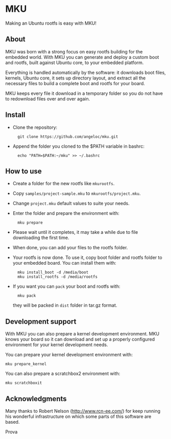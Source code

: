MKU
===

Making an Ubuntu rootfs is easy with MKU!

About
-----

MKU was born with a strong focus on easy rootfs building for the embedded world.
With MKU you can generate and deploy a custom boot and rootfs, built against Ubuntu core, to your embedded platform.

Everything is handled automatically by the software: it downloads boot files, kernels, Ubuntu core, it sets up directory layout, and extract all the necessary files to build a complete boot and rootfs for your board.

MKU keeps every file it download in a temporary folder so you do not have to redownload files over and over again.

Install
-------

* Clone the repository:
  
		git clone https://github.com/angeloc/mku.git

* Append the folder you cloned to the $PATH variable in bashrc:

		echo "PATH=$PATH:~/mku" >> ~/.bashrc

How to use
----------

* Create a folder for the new rootfs like `mkurootfs`.

* Copy `samples/project-sample.mku` to `mkurootfs/project.mku`.

* Change `project.mku` default values to suite your needs.

* Enter the folder and prepare the environment with:

		mku prepare

* Please wait until it completes, it may take a while due to file downloading the first time.

* When done, you can add your files to the rootfs folder.

* Your rootfs is now done. To use it, copy boot folder and rootfs folder to your embedded board. You can install them with:

		mku install_boot -d /media/boot
		mku install_rootfs -d /media/rootfs

* If you want you can `pack` your boot and rootfs with:

		mku pack
	they will be packed in `dist` folder in tar.gz format.

Development support
-------------------

With MKU you can also prepare a kernel development environment. MKU knows your board so it can download and set up a properly configured environment for your kernel development needs.

You can prepare your kernel development environment with:

	mku prepare_kernel

You can also prepare a scratchbox2 environment with:

	mku scratchboxit

Acknowledgments
---------------

Many thanks to Robert Nelson (http://www.rcn-ee.com/) for keep running his wonderful infrastructure on which some parts of this software are based.

Prova
